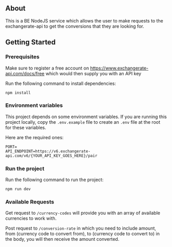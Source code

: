 ## About

This is a BE NodeJS service which allows the user to make requests to the exchangerate-api to get the conversions that they are looking for.

## Getting Started

### Prerequisites

Make sure to register a free account on https://www.exchangerate-api.com/docs/free which would then supply you with an API key

Run the following command to install dependencies:

```shell
npm install
```

### Environment variables

This project depends on some environment variables.
If you are running this project locally, copy the `.env.example` file to create an `.env` file at the root for these variables.

Here are the required ones:

```
PORT=
API_ENDPOINT=https://v6.exchangerate-api.com/v6/{YOUR_API_KEY_GOES_HERE}/pair
```

### Run the project

Run the following command to run the project:

```shell
npm run dev
```

### Available Requests

Get request to `/currency-codes` will provide you with an array of available currencies to work with.

Post request to `/conversion-rate` in which you need to include amount, from (currency code to convert from), to (currency code to convert to) in the body, you will then receive the amount converted.